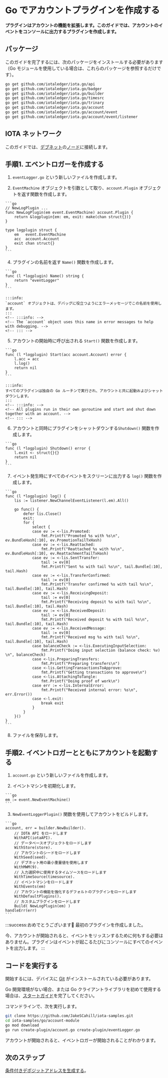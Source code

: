 # Go でアカウントプラグインを作成する
<!-- # Create an account plugin in Go -->

**プラグインはアカウントの機能を拡張します。このガイドでは、アカウントのイベントをコンソールに出力するプラグインを作成します。**
<!-- **Plugins extend the functionality of an account. In this guide, you create a plugin that prints your account's events to the console.** -->

## パッケージ
<!-- ## Packages -->

このガイドを完了するには、次のパッケージをインストールする必要があります（Go モジュールを使用している場合は、これらのパッケージを参照するだけです）。
<!-- To complete this guide, you need to install the following packages (if you're using Go modules, you just need to reference these packages): -->

```bash
go get github.com/iotaledger/iota.go/api
go get github.com/iotaledger/iota.go/badger
go get github.com/iotaledger/iota.go/builder
go get github.com/iotaledger/iota.go/timesrc
go get github.com/iotaledger/iota.go/trinary
go get github.com/iotaledger/iota.go/account
go get github.com/iotaledger/iota.go/account/event
go get github.com/iotaledger/iota.go/account/event/listener
```

## IOTA ネットワーク
<!-- ## IOTA network -->

このガイドでは、[デブネット](root://getting-started/0.1/network/iota-networks.md#devnet)の[ノード](root://getting-started/0.1/network/nodes.md)に接続します。
<!-- In this guide, we connect to a node on the [Devnet](root://getting-started/0.1/network/iota-networks.md#devnet). -->

## 手順1. エベントロガーを作成する
<!-- ## Step 1. Create the event logger -->

1. `eventLogger.go` という新しいファイルを作成します。
<!-- 1. Create a new file called `eventLogger.go` -->

2. `EventMachine` オブジェクトを引数として取り、`account.Plugin` オブジェクトを返す関数を作成します。
  <!-- 2. Create a function that takes an `EventMachine` object as an argument and returns an `account.Plugin` object -->

    ```go
    // NewLogPlugin ...
    func NewLogPlugin(em event.EventMachine) account.Plugin {
        return &logplugin{em: em, exit: make(chan struct{})}
    }

    type logplugin struct {
    	em   event.EventMachine
    	acc  account.Account
    	exit chan struct{}
    }
    ```

4. プラグインの名前を返す `Name()` 関数を作成します。
  <!-- 4. Create a `Name()` function that returns the name of the plugin -->

    ```go
    func (l *logplugin) Name() string {
    	return "eventLogger"
    }
    ```

    :::info:
    `account` オブジェクトは、デバッグに役立つようにエラーメッセージでこの名前を使用します。
    :::
    <!-- :::info: -->
    <!-- The `account` object uses this name in error messages to help with debugging. -->
    <!-- ::: -->

5. アカウントの開始時に呼び出される `Start()` 関数を作成します。
  <!-- 5. Create a `Start()` function that will be called when the account starts -->

    ```go
    func (l *logplugin) Start(acc account.Account) error {
    	l.acc = acc
    	l.log()
    	return nil
    }
    ```

    :::info:
    すべてのプラグインは独自の Go ルーチンで実行され、アカウントと共に起動およびシャットダウンします。
    :::
    <!-- :::info: -->
    <!-- All plugins run in their own goroutine and start and shut down together with an account. -->
    <!-- ::: -->

6. アカウントと同時にプラグインをシャットダウンする`Shutdown()` 関数を作成します。
  <!-- 6. Create a `Shutdown()` function that shuts down the plugin at the same time as the account -->

    ```go
    func (l *logplugin) Shutdown() error {
    	l.exit <- struct{}{}
    	return nil
    }
    ```

7. イベント発生時にすべてのイベントをスクリーンに出力する `log()` 関数を作成します。
  <!-- 7. Create the `log()` function that will print all events to the screen when they happen -->

    ```go
    func (l *logplugin) log() {
    	lis := listener.NewChannelEventListener(l.em).All()

    	go func() {
    		defer lis.Close()
    		exit:
    		for {
    			select {
    			case ev := <-lis.Promoted:
    				fmt.Printf("Promoted %s with %s\n", ev.BundleHash[:10], ev.PromotionTailTxHash)
    			case ev := <-lis.Reattached:
    				fmt.Printf("Reattached %s with %s\n", ev.BundleHash[:10], ev.ReattachmentTailTxHash)
    			case ev := <-lis.SentTransfer:
    				tail := ev[0]
    				fmt.Printf("Sent %s with tail %s\n", tail.Bundle[:10], tail.Hash)
    			case ev := <-lis.TransferConfirmed:
    				tail := ev[0]
    				fmt.Printf("Transfer confirmed %s with tail %s\n", tail.Bundle[:10], tail.Hash)
    			case ev := <-lis.ReceivingDeposit:
    				tail := ev[0]
    				fmt.Printf("Receiving deposit %s with tail %s\n", tail.Bundle[:10], tail.Hash)
    			case ev := <-lis.ReceivedDeposit:
    				tail := ev[0]
    				fmt.Printf("Received deposit %s with tail %s\n", tail.Bundle[:10], tail.Hash)
    			case ev := <-lis.ReceivedMessage:
    				tail := ev[0]
    				fmt.Printf("Received msg %s with tail %s\n", tail.Bundle[:10], tail.Hash)
    			case balanceCheck := <-lis.ExecutingInputSelection:
    				fmt.Printf("Doing input selection (balance check: %v) \n", balanceCheck)
    			case <-lis.PreparingTransfers:
    				fmt.Printf("Preparing transfers\n")
    			case <-lis.GettingTransactionsToApprove:
    				fmt.Printf("Getting transactions to approve\n")
    			case <-lis.AttachingToTangle:
    				fmt.Printf("Doing proof of work\n")
    			case err := <-lis.InternalError:
    				fmt.Printf("Received internal error: %s\n", err.Error())
    			case <-l.exit:
    				break exit
    			}
    		}
    	}()
    }
    ```

8. ファイルを保存します。
  <!-- 8. Save the file -->

## 手順2. イベントロガーとともにアカウントを起動する
<!-- ## Step 2. Start your account with the event logger -->

1. `account.go` という新しいファイルを作成します。
  <!-- 1. Create a new file called `account.go` -->

2. イベントマシンを初期化します。
  <!-- 2. Initialize an event machine -->

    ```go
    em := event.NewEventMachine()
    ```

3. `NewEventLoggerPlugin()` 関数を使用してアカウントをビルドします。
  <!-- 3. Build your account with the `NewEventLoggerPlugin()` function -->

    ```go
    account, err = builder.NewBuilder().
        // IOTA API をロードします
        WithAPI(iotaAPI).
        // データベースオブジェクトをロードします
        WithStore(store).
        // アカウントのシードをロードします
        WithSeed(seed).
        // デブネット用の最小重量値を使用します
        WithMWM(9).
        // 入力選択中に使用するタイムソースをロードします
        WithTimeSource(timesource).
        // イベントマシンをロードします
        WithEvents(em)
        // アカウントの機能を強化するデフォルトのプラグインをロードします
        WithDefaultPlugins().
        // カスタムプラグインをロードします
		Build( NewLogPlugin(em) )
    handleErr(err)
    ```

:::success:おめでとうございます:tada:
最初のプラグインを作成しました。

今、アカウントが開始されると、イベントをリッスンするために何もする必要はありません。プラグインはイベントが起こるたびにコンソールにすべてのイベントを出力します。
:::
<!-- :::success:Congratulations! :tada: -->
<!-- You've just created your first plugin. -->

<!-- Now, when your account starts, you don't have to do anything to listen to events. Your plugin will print all events to the console as they happen. -->
<!-- ::: -->

## コードを実行する
<!-- ## Run the code -->

開始するには、デバイスに [Git](https://git-scm.com/book/en/v2/Getting-Started-Installing-Git) がインストールされている必要があります。
<!-- To get started you need [Git](https://git-scm.com/book/en/v2/Getting-Started-Installing-Git) installed on your device. -->

Go 開発環境がない場合、または Go クライアントライブラリを初めて使用する場合は、[スタートガイド](../../getting-started/go-quickstart.md)を完了してください。
<!-- If you don't have a Go development environment, or if this is your first time using the Go client library, complete our [getting started guide](../../getting-started/go-quickstart.md). -->

コマンドラインで、次を実行します。
<!-- In the command-line, do the following: -->

```bash
git clone https://github.com/JakeSCahill/iota-samples.git
cd iota-samples/go/account-module
go mod download
go run create-plugin/account.go create-plugin/eventLogger.go
```
アカウントが開始されると、イベントロガーが開始されることがわかります。
<!-- You should see that the event logger starts when your account does. -->

## 次のステップ
<!-- ## Next steps -->

[条件付きデポジットアドレスを生成する](../go/generate-cda.md)。
<!-- [Generate a conditional deposit address](../go/generate-cda.md). -->

